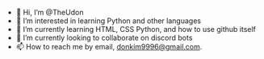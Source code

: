 - 👋 Hi, I’m @TheUdon
- 👀 I’m interested in learning Python and other languages
- 🌱 I’m currently learning HTML, CSS Python, and how to use github itself
- 💞️ I’m currently looking to collaborate on discord bots
- 📫 How to reach me by email, donkim9996@gmail.com.

<!---
TheUdon/TheUdon is a ✨ special ✨ repository because its `README.md` (this file) appears on your GitHub profile.
You can click the Preview link to take a look at your changes.
--->
